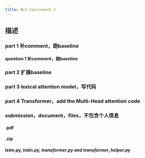 ```yaml
---
title: NLU Coursework 2
---
```


## 描述
### part 1 补comment，跑baseline
#### question 1  补comment，跑baseline
####
### part 2 扩展baseline
### part 3 lexical attention model，写代码
### part 4 Transformer，add the Multi-Head attention code
### submission，document，files，不包含个人信息
#### <UUN>.pdf
#### <UUN>.zip
##### lstm.py, train.py, transformer.py and transformer_helper.py
###
